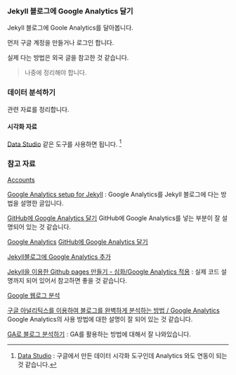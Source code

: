 ### Jekyll 블로그에 Google Analytics 달기

Jekyll 블로그에 Goole Analytics를 달아봅니다. 

먼저 구글 계정을 만들거나 로그인 합니다. 

실제 다는 방법은 외국 글을 참고한 것 같습니다. 

> 나중에 정리해야 합니다. 

### 데이터 분석하기

관련 자료를 정리합니다. 

#### 시각화 자료

[Data Studio](https://www.google.com/analytics/data-studio/) 같은 도구를 사용하면 됩니다. [^data-studio]

### 참고 자료

[Accounts](https://analytics.google.com/analytics/web/?authuser=0#provision/SignUp/)

[Google Analytics setup for Jekyll](https://michaelsoolee.com/google-analytics-jekyll/) : Google Analytics를 Jekyll 블로그에 다는 방법을 설명한 글입니다.

[GitHub에 Google Analytics 달기](http://www.kmshack.kr/tag/구글-애널리틱스/) GitHub에 Google Analytics를 넣는 부분이 잘 설명되어 있는 것 같습니다.

[Google Analytics](http://www.google.com/analytics/ce/nrs/)
[GitHub에 Google Analytics 달기](http://www.kmshack.kr/tag/구글-애널리틱스/)

[Jekyll블로그에 Google Analytics 추가](https://dev-juyoung.github.io/jekyll/2016/08/04/google-analytics.html)

[Jekyll을 이용한 Github pages 만들기 - 심화/Google Analytics 적용](http://loustler.io/2016/09/26/github_pages_blog_google_analytics/) : 실제 코드 설명까지 되어 있어서 참고하면 좋을 것 같습니다. 

[Google 웹로그 분석](http://www.google.com/analytics/)

[구글 아널리틱스를 이용하여 블로그를 완벽하게 분석하는 방법 / Google Analytics](http://www.erzsamatory.net/42) Google Analytics의 사용 방법에 대한 설명이 잘 되어 있는 것 같습니다. 

[GA로 블로그 분석하기](http://www.boxnwhis.kr/2015/03/18/analyzing_blog_using_ga.html) : GA를 활용하는 방법에 대해서 잘 나와있습니다.

[^data-studio]: [Data Studio](https://www.google.com/analytics/data-studio/) : 구글에서 만든 데이터 시각화 도구인데 Analytics 와도 연동이 되는 것 같습니다.